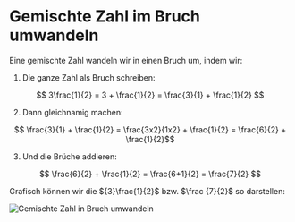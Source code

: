 # Gemischte Zahl im Bruch umwandeln

Eine gemischte Zahl wandeln wir in einen Bruch um, indem wir:
1. Die ganze Zahl als Bruch schreiben:

$$ 3\frac{1}{2} = 3 + \frac{1}{2} = \frac{3}{1} + \frac{1}{2} $$


2. Dann gleichnamig machen:

 $$ \frac{3}{1} + \frac{1}{2} = \frac{3x2}{1x2} + \frac{1}{2} = \frac{6}{2} + \frac{1}{2}$$


 3. Und die Brüche addieren:

 $$  \frac{6}{2} + \frac{1}{2} = \frac{6+1}{2} = \frac{7}{2} $$  

 Grafisch können wir die ${3}\frac{1}{2}$ bzw. $\frac {7}{2}$ 
 so darstellen:

 ![Gemischte Zahl in Bruch umwandeln](./imagenes/gemischte-Zahlen-1.png)